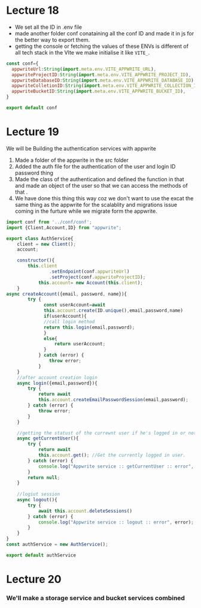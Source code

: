 # Lecture 18  
  - We set all the ID in .env file  
  - made another folder conf conataining all the conf ID and made it in js for the better way to export them.  
  - getting the console or fetching the values of these ENVs is different of all tech stack  in the VIte we make initialise it like `VITE_`.
  
  ```javascript 
  const conf={
    appwriteUrl:String(import.meta.env.VITE_APPWRITE_URL),
    appwriteProjectID:String(import.meta.env.VITE_APPWRITE_PROJECT_ID),
    appwriteDatabaseID:String(import.meta.env.VITE_APPWRITE_DATABASE_ID),
    appwriteColletionID:String(import.meta.env.VITE_APPWRITE_COLLECTION_ID),
    appwriteBucketID:String(import.meta.env.VITE_APPWRITE_BUCKET_ID),
}

export default conf
  ```
# Lecture 19  
We will be Building the authentication services with appwrite
1. Made a folder of the appwrite in the src folder 
2. Added the auth file for the authentication of the user and login ID password thing  
3. Made the class of the authentication and defined the function in that and made an object of the user so that we can access the methods of that .
4. We have done this thing this way coz we don't want to use the excat the same thing as the appwrite for the scalablity and migrations issue coming in the furture while we migrate form the appwrite.

```javascript
import conf from '../conf/conf';
import {Client,Account,ID} from "appwrite";

export class AuthService{
    client = new Client();
    account;

    constructor(){
        this.client
                .setEndpoint(conf.appwriteUrl)
                .setProject(conf.appwriteProjectID);
            this.account= new Account(this.client); 
    }
async createAccount({email, password, name}){
        try {
              const userAccount=await 
              this.account.create(ID.unique(),email,password,name) 
              if(userAccount){
              //call login method
              return this.login(email,password);
              }
              else{
                  return userAccount;
              }
            } catch (error) {
                throw error;
            }
    }
    //after account creation login 
    async login({email,password}){
        try {
            return await 
            this.account.createEmailPasswordSession(email,password);
        } catch (error) {
            throw error;
        }
    }

    //getting the statust of the currewnt user if he's logged in or not
    async getCurrentUser(){
        try {
            return await 
            this.account.get(); //Get the currently logged in user.
        } catch (error) {
            console.log("Appwrite service :: getCurrentUser :: error", error);
        }
        return null;
    }
    
    //logiut session
    async logout(){
        try {
            await this.account.deleteSessions()
        } catch (error) {
            console.log("Appwrite service :: logout :: error", error);
        }
    }
}
const authService = new AuthService();

export default authService
```  
# Lecture 20

### We'll make a storage service and bucket services combined